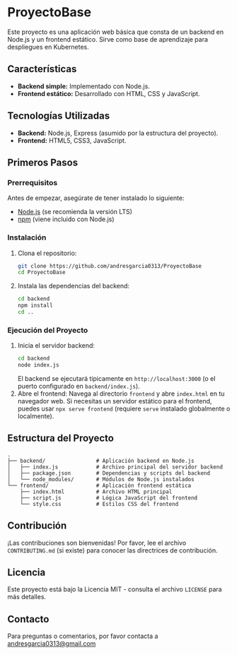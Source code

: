 # ProyectoBase

Este proyecto es una aplicación web básica que consta de un backend en Node.js y un frontend estático. Sirve como base de aprendizaje para despliegues en Kubernetes.

## Características

*   **Backend simple:** Implementado con Node.js.
*   **Frontend estático:** Desarrollado con HTML, CSS y JavaScript.

## Tecnologías Utilizadas

*   **Backend:** Node.js, Express (asumido por la estructura del proyecto).
*   **Frontend:** HTML5, CSS3, JavaScript.

## Primeros Pasos

### Prerrequisitos

Antes de empezar, asegúrate de tener instalado lo siguiente:

*   [Node.js](https://nodejs.org/) (se recomienda la versión LTS)
*   [npm](https://www.npmjs.com/) (viene incluido con Node.js)

### Instalación

1.  Clona el repositorio:
    ```bash
    git clone https://github.com/andresgarcia0313/ProyectoBase
    cd ProyectoBase
    ```
2.  Instala las dependencias del backend:
    ```bash
    cd backend
    npm install
    cd ..
    ```

### Ejecución del Proyecto

1.  Inicia el servidor backend:
    ```bash
    cd backend
    node index.js
    ```
    El backend se ejecutará típicamente en `http://localhost:3000` (o el puerto configurado en `backend/index.js`).
2.  Abre el frontend:
    Navega al directorio `frontend` y abre `index.html` en tu navegador web. Si necesitas un servidor estático para el frontend, puedes usar `npx serve frontend` (requiere `serve` instalado globalmente o localmente).

## Estructura del Proyecto

```
.
├── backend/                # Aplicación backend en Node.js
│   ├── index.js            # Archivo principal del servidor backend
│   ├── package.json        # Dependencias y scripts del backend
│   └── node_modules/       # Módulos de Node.js instalados
└── frontend/               # Aplicación frontend estática
    ├── index.html          # Archivo HTML principal
    ├── script.js           # Lógica JavaScript del frontend
    └── style.css           # Estilos CSS del frontend
```

## Contribución

¡Las contribuciones son bienvenidas! Por favor, lee el archivo `CONTRIBUTING.md` (si existe) para conocer las directrices de contribución.

## Licencia

Este proyecto está bajo la Licencia MIT - consulta el archivo `LICENSE` para más detalles.

## Contacto

Para preguntas o comentarios, por favor contacta a andresgarcia0313@gmail.com
